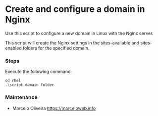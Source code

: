# Create and configure a domain in Nginx

Use this script to configure a new domain in Linux with the Nginx server.

This script will create the Nginx settings in the sites-available and sites-enabled folders for the specified domain.

### Steps

Execute the following command:

```terminal
cd rhel 
.\script domain folder
```

### Maintenance

* Marcelo Oliveira <https://marceloweb.info>

